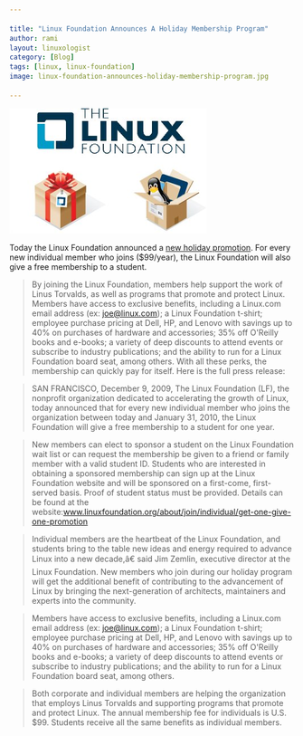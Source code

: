 ```yaml
---

title: "Linux Foundation Announces A Holiday Membership Program"
author: rami
layout: linuxologist 
category: [Blog]
tags: [linux, linux-foundation]
image: linux-foundation-announces-holiday-membership-program.jpg

---
```


![Linux Foundation announces holiday membership program](/assets/images/content/blog/linux-foundation-announces-holiday-membership-program.jpg)

Today the Linux Foundation announced a [new holiday promotion](http://www.linuxfoundation.org/about/join/individual/get-one-give-one-promotion). For every new individual member who joins ($99/year), the Linux Foundation will also give a free membership to a student.

> By joining the Linux Foundation, members help support the work of Linus Torvalds, as well as programs that promote and protect Linux. Members have access to exclusive benefits, including a Linux.com email address (ex: joe@linux.com); a Linux Foundation t-shirt; employee purchase pricing at Dell, HP, and Lenovo with savings up to 40% on purchases of hardware and accessories; 35% off O'Reilly books and e-books; a variety of deep discounts to attend events or subscribe to industry publications; and the ability to run for a Linux Foundation board seat, among others. With all these perks, the membership can quickly pay for itself. Here is the full press release:

>SAN FRANCISCO, December 9, 2009, The Linux Foundation (LF), the nonprofit organization dedicated to accelerating the growth of Linux, today announced that for every new individual member who joins the organization between today and January 31, 2010, the Linux Foundation will give a free membership to a student for one year.

>New members can elect to sponsor a student on the Linux Foundation wait list or can request the membership be given to a friend or family member with a valid student ID. Students who are interested in obtaining a sponsored membership can sign up at the Linux Foundation website and will be sponsored on a first-come, first-served basis. Proof of student status must be provided. Details can be found at the website:www.linuxfoundation.org/about/join/individual/get-one-give-one-promotion

>Individual members are the heartbeat of the Linux Foundation, and students bring to the table new ideas and energy required to advance Linux into a new decade,â€ said Jim Zemlin, executive director at the Linux Foundation. New members who join during our holiday program will get the additional benefit of contributing to the advancement of Linux by bringing the next-generation of architects, maintainers and experts into the community.

>Members have access to exclusive benefits, including a Linux.com email address (ex: joe@linux.com); a Linux Foundation t-shirt; employee purchase pricing at Dell, HP, and Lenovo with savings up to 40% on purchases of hardware and accessories; 35% off O'Reilly books and e-books; a variety of deep discounts to attend events or subscribe to industry publications; and the ability to run for a Linux Foundation board seat, among others.

>Both corporate and individual members are helping the organization that employs Linus Torvalds and supporting programs that promote and protect Linux. The annual membership fee for individuals is U.S. $99. Students receive all the same benefits as individual members.
